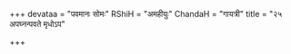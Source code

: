 +++
devataa = "पवमानः सोमः"
RShiH = "अमहीयुः"
ChandaH = "गायत्री"
title = "२५ अपघ्नन्पवते मृधोऽप"

+++
